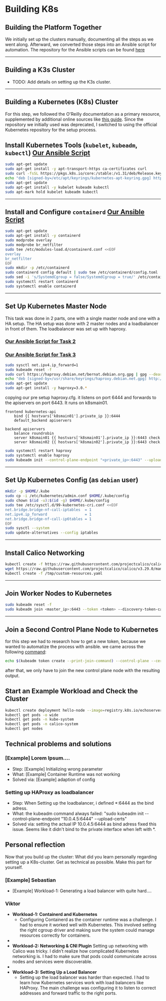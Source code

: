 # Building K8s


## Building the Platform Together

We initially set up the clusters manually, documenting all the steps as we went along. Afterward, we converted those steps into an Ansible script for automation.
The repository for the Ansible scripts can be found [here](https://github.com/Soldatstar/HS24-Cloud/tree/main/03-orchestrator)

---

## Building a K3s Cluster

- TODO: Add details on setting up the K3s cluster.

---

## Building a Kubernetes (K8s) Cluster

For this step, we followed the O'Reilly documentation as a primary resource,
supplemented by additional online sources like [this guide](https://devopsquare.com/how-to-create-kubernetes-cluster-with-containerd-90399ec3b810).
Since the repository we initially used was deprecated, I switched to using the official Kubernetes repository for the setup process.

## Install Kubernetes Tools (`kubelet`, `kubeadm`, `kubectl`) [Our Ansible Script](https://github.com/Soldatstar/HS24-Cloud/blob/main/03-orchestrator/ansible/k8s_install_kubeTools.yml)

```bash
sudo apt-get update
sudo apt-get install -y apt-transport-https ca-certificates curl
sudo curl -fsSL https://pkgs.k8s.io/core:/stable:/v1.31/deb/Release.key | gpg --dearmor -o /etc/apt/keyrings/kubernetes-apt-keyring.gpg
echo "deb [signed-by=/etc/apt/keyrings/kubernetes-apt-keyring.gpg] https://pkgs.k8s.io/core:/stable:/v1.31/deb/ /" | sudo tee /etc/apt/sources.list.d/kubernetes.list
sudo apt-get update
sudo apt-get install -y kubelet kubeadm kubectl
sudo apt-mark hold kubelet kubeadm kubectl
```

---

## Install and Configure `containerd` [Our Ansible Script](https://github.com/Soldatstar/HS24-Cloud/blob/main/03-orchestrator/ansible/k8s_install_container_runtime.yml)

```bash
sudo apt-get update
sudo apt-get install -y containerd
sudo modprobe overlay
sudo modprobe br_netfilter
sudo tee /etc/modules-load.d/containerd.conf <<EOF
overlay
br_netfilter
EOF
sudo mkdir -p /etc/containerd
sudo containerd config default | sudo tee /etc/containerd/config.toml
sudo sed -i 's/SystemdCgroup = false/SystemdCgroup = true/' /etc/containerd/config.toml
sudo systemctl restart containerd
sudo systemctl enable containerd
```

---

## Set Up Kubernetes Master Node 

This task was done in 2 parts, one with a single master node and one with a HA setup.
The HA setup was done with 2 master nodes and a loadbalancer in front of them.
The loadbalancer was set up with haproxy.

### [Our Ansible Script for Task 2](https://github.com/Soldatstar/HS24-Cloud/blob/main/03-orchestrator/ansible/k8s_init_master_join_worker.yml)

### [Our Ansible Script for Task 3](https://github.com/Soldatstar/HS24-Cloud/blob/main/03-orchestrator/ansible/k8s_init_HA_and_join.yml)

```bash
sudo sysctl net.ipv4.ip_forward=1
sudo kubeadm reset -f
sudo curl https://haproxy.debian.net/bernat.debian.org.gpg | gpg --dearmor -o /usr/share/keyrings/haproxy.debian.net.gpg
echo "deb [signed-by=/usr/share/keyrings/haproxy.debian.net.gpg] http://haproxy.debian.net bookworm-backports-3.0 main" | sudo tee /etc/apt/sources.list.d/haproxy.list
sudo apt-get update
sudo apt-get install -y haproxy=3.0.*
```
copying our pre setup haproxy.cfg. it listens on port 6444 and forwards to the apiservers on port 6443. It runs on k8smain01.
```
frontend kubernetes-api
    bind {{ hostvars['k8smain01'].private_ip }}:6444
    default_backend apiservers

backend apiservers
    balance roundrobin
    server k8smain01 {{ hostvars['k8smain01'].private_ip }}:6443 check
    server k8smain02 {{ hostvars['k8smain02'].private_ip }}:6443 check
```

```bash
sudo systemctl restart haproxy
sudo systemctl enable haproxy
sudo kubeadm init --control-plane-endpoint "<private_ip>:6443" --upload-certs --pod-network-cidr=192.168.0.0/16
```

---

## Set Up Kubernetes Config (as `debian` user)

```bash
mkdir -p $HOME/.kube
sudo cp -i /etc/kubernetes/admin.conf $HOME/.kube/config
sudo chown $(id -u):$(id -g) $HOME/.kube/config
sudo tee /etc/sysctl.d/99-kubernetes-cri.conf <<EOF
net.bridge.bridge-nf-call-iptables  = 1
net.ipv4.ip_forward                 = 1
net.bridge.bridge-nf-call-ip6tables = 1
EOF
sudo sysctl --system
sudo update-alternatives --config iptables
```

---

## Install Calico Networking

```bash
kubectl create -f https://raw.githubusercontent.com/projectcalico/calico/v3.29.0/manifests/tigera-operator.yaml
wget https://raw.githubusercontent.com/projectcalico/calico/v3.29.0/manifests/custom-resources.yaml -O /tmp/custom-resources.yaml
kubectl create -f /tmp/custom-resources.yaml
```

---

## Join Worker Nodes to Kubernetes

```bash
sudo kubeadm reset -f
sudo kubeadm join <master_ip>:6443 --token <token> --discovery-token-ca-cert-hash sha256:<hash>
```

---

## Join a Second Control Plane Node to Kubernetes

for this step we had to research how to get a new token, because we wanted to automatize the process with ansible. we came across the following [command](https://stackoverflow.com/a/71831186):
```bash        
echo $(kubeadm token create --print-join-command) --control-plane --certificate-key $(kubeadm init phase upload-certs --upload-certs | grep -vw -e certificate -e Namespace)
```

after that, we only have to join the new control plane node with the resulting output.

## Start an Example Workload and Check the Cluster

```bash
kubectl create deployment hello-node --image=registry.k8s.io/echoserver:1.4
kubectl get pods -o wide
kubectl get pods -n kube-system
kubectl get pods -n calico-system
kubectl get nodes
```

## Technical problems and solutions

### [Example] Lorem Ipsum....
* Step: [Example] Initializing wrong parameter
* What: [Example] Container Runtime was not working
* Solved via: [Example] adaption of config

### Setting up HAProxy as loadbalancer
* Step: When Setting up the loadbalancer, i defined *:6444 as the bind adress.
* What: the kubeadm command always failed: "sudo kubeadm init --control-plane-endpoint "10.0.4.5:6444" --upload-certs"
* Solved via: setting the actual IP 10.0.4.5:6444 as bind adress fixed this issue. Seems like it didn't bind to the private interface when left with *.

## Personal reflection

Now that you build up the cluster: What did you learn personally regarding setting up a K8s-cluster. Get as technical as possible. Make this part for yourself.

### [Example] Sebastian

* [Example] Workload-1: Generating a load balancer with quite hard....


### Viktor

* **Workload-1: Containerd and Kubernetes**
  - Configuring Containerd as the container runtime was a challenge. I had to ensure it worked well with Kubernetes.
    This involved setting the right cgroup driver and making sure the system could manage resources correctly for containers.
* 
* **Workload-2: Networking & CNI Plugin**
  Setting up networking with Calico was tricky.
  I didn’t realize how complicated Kubernetes networking is.
  I had to make sure that pods could communicate across nodes and services were discoverable. 
* 
* **Workload-3: Setting Up a Load Balancer**
  - Setting up the load balancer was harder than expected.
    I had to learn how Kubernetes services work with load balancers like HAProxy.
    The main challenge was configuring it to listen to correct addresses and forward traffic to the right ports.


